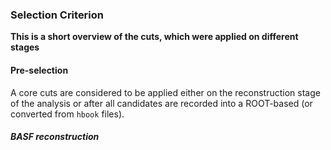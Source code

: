 ### Selection Criterion
**This is a short overview of the cuts, which were applied on different stages**

#### Pre-selection
A core cuts are considered to be applied either on the reconstruction stage of the analysis or after all candidates are recorded into a ROOT-based (or converted from ```hbook``` files).

##### BASF reconstruction